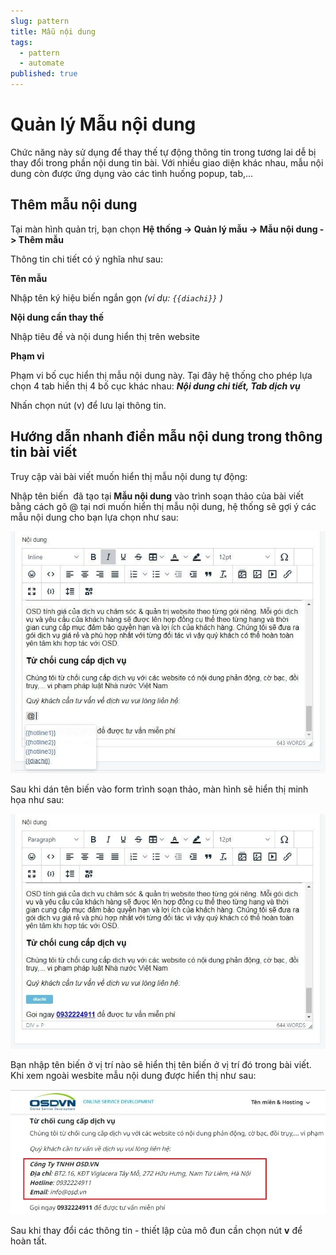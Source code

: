 ```yaml
---
slug: pattern
title: Mẫu nội dung
tags:
  - pattern
  - automate
published: true
---
```

# Quản lý Mẫu nội dung
Chức năng này sử dụng để thay thế tự động thông tin trong tương lai dễ bị thay đổi trong phần nội dung tin bài. Với nhiều giao diện khác nhau, mẫu nội dung còn được ứng dụng vào các tình huống popup, tab,...

## Thêm mẫu nội dung

Tại màn hình quản trị, bạn chọn **Hệ thống -> Quản lý mẫu -> Mẫu nội dung -> Thêm mẫu**

Thông tin chi tiết có ý nghĩa như sau:

**Tên mẫu**

Nhập tên ký hiệu biến ngắn gọn _(ví dụ: `{{diachi}}` )_

**Nội dung cần thay thế**

Nhập tiêu đề và nội dung hiển thị trên website

**Phạm vi**

Phạm vi bố cục hiển thị mẫu nội dung này. Tại đây hệ thống cho phép lựa chọn 4 tab hiển thị 4 bố cục khác nhau: **_Nội dung chi tiết, Tab dịch vụ_**

Nhấn chọn nút (v) để lưu lại thông tin.

## Hướng dẫn nhanh điền mẫu nội dung trong thông tin bài viết

Truy cập vài bài viết muốn hiển thị mẫu nội dung tự động:

Nhập tên biến  đã tạo tại **Mẫu nội dung** vào trình soạn thảo của bài viết bằng cách gõ @ tại nơi muốn hiển thị mẫu nội dung, hệ thống sẽ gợi ý các mẫu nội dung cho bạn lựa chọn như sau:

![cn-mau-noi-dung-3.jpg](img/cn-mau-noi-dung-3.jpg)

Sau khi dán tên biến vào form trình soạn thảo, màn hình sẽ hiển thị minh họa như sau:

![cn-mau-noi-dung-4.jpg](img/cn-mau-noi-dung-4.jpg)

Bạn nhập tên biến ở vị trí nào sẽ hiển thị tên biến ở vị trí đó trong bài viết. Khi xem ngoài wesbite mẫu nội dung được hiển thị như sau:

![cn-mau-noi-dung-5.jpg](img/cn-mau-noi-dung-5.jpg)

Sau khi thay đổi các thông tin - thiết lập của mô đun cần chọn nút **v** để hoàn tất.

